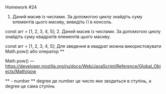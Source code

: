 Homework #24

1. Даний масив із числами. За допомогою циклу знайдіть суму елементів цього масиву, 
виведіть її в консоль.

const arr = [1, 2, 3, 4, 5];
2. Даний масив із числами. За допомогою циклу знайдіть суму квадратів елементів цього масиву.

const arr = [1, 2, 3, 4, 5];
Для зведення в квадрат можна використовувати Math.pow() або оператор **

Math.pow() — https://developer.mozilla.org/ru/docs/Web/JavaScript/Reference/Global_Objects/Math/pow

** - number ** degree де number це число яке зводиться в ступінь, а degree це сама ступінь